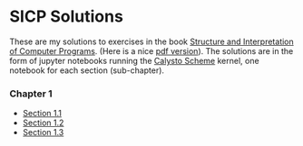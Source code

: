 # SICP Solutions

These are my solutions to exercises in the book [Structure and Interpretation of
Computer Programs](https://mitpress.mit.edu/sites/default/files/sicp/index.html).
(Here is a nice [pdf version](https://github.com/sarabander/sicp-pdf)).
The solutions are in the form of jupyter notebooks running the
[Calysto Scheme](https://github.com/Calysto/calysto_scheme) kernel, one
notebook for each section (sub-chapter).

### Chapter 1
- [Section 1.1](https://github.com/nradk/sicp-solutions/blob/master/chapter-1.1.ipynb)
- [Section 1.2](https://github.com/nradk/sicp-solutions/blob/master/chapter-1.2.ipynb)
- [Section 1.3](https://github.com/nradk/sicp-solutions/blob/master/chapter-1.3.ipynb)
